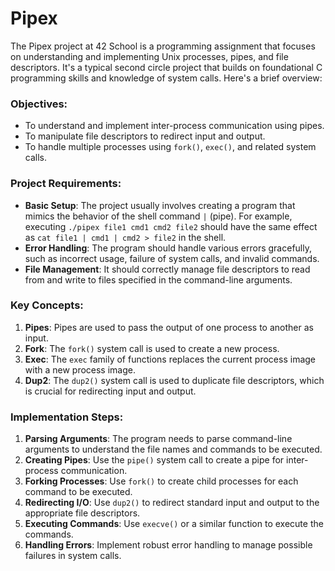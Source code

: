 # Pipex

The Pipex project at 42 School is a programming assignment that focuses on understanding and implementing Unix processes, pipes, and file descriptors. It's a typical second circle project that builds on foundational C programming skills and knowledge of system calls. Here's a brief overview:

### Objectives:
- To understand and implement inter-process communication using pipes.
- To manipulate file descriptors to redirect input and output.
- To handle multiple processes using `fork()`, `exec()`, and related system calls.

### Project Requirements:
- **Basic Setup**: The project usually involves creating a program that mimics the behavior of the shell command `|` (pipe). For example, executing `./pipex file1 cmd1 cmd2 file2` should have the same effect as `cat file1 | cmd1 | cmd2 > file2` in the shell.
- **Error Handling**: The program should handle various errors gracefully, such as incorrect usage, failure of system calls, and invalid commands.
- **File Management**: It should correctly manage file descriptors to read from and write to files specified in the command-line arguments.

### Key Concepts:
1. **Pipes**: Pipes are used to pass the output of one process to another as input.
2. **Fork**: The `fork()` system call is used to create a new process.
3. **Exec**: The `exec` family of functions replaces the current process image with a new process image.
4. **Dup2**: The `dup2()` system call is used to duplicate file descriptors, which is crucial for redirecting input and output.

### Implementation Steps:
1. **Parsing Arguments**: The program needs to parse command-line arguments to understand the file names and commands to be executed.
2. **Creating Pipes**: Use the `pipe()` system call to create a pipe for inter-process communication.
3. **Forking Processes**: Use `fork()` to create child processes for each command to be executed.
4. **Redirecting I/O**: Use `dup2()` to redirect standard input and output to the appropriate file descriptors.
5. **Executing Commands**: Use `execve()` or a similar function to execute the commands.
6. **Handling Errors**: Implement robust error handling to manage possible failures in system calls.

